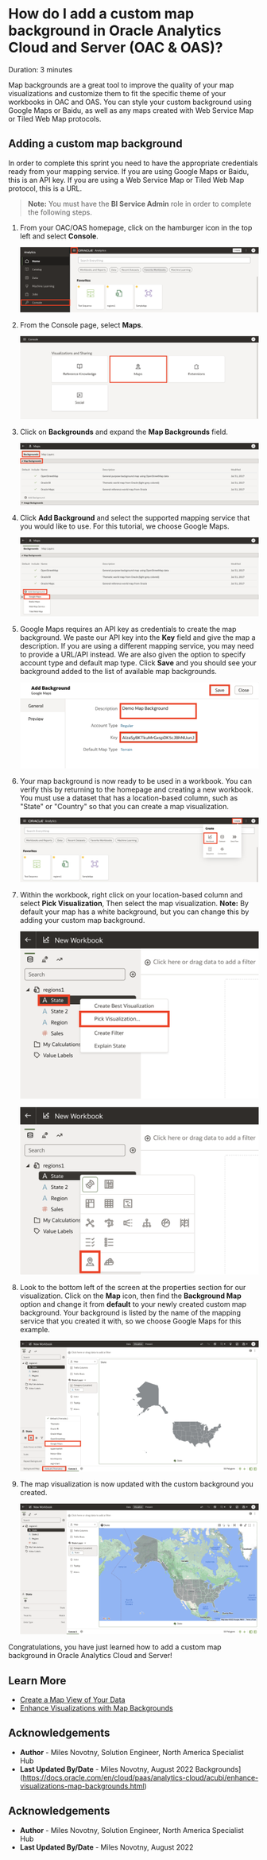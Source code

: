 # How do I add a custom map background in Oracle Analytics Cloud and Server (OAC & OAS)?

Duration: 3 minutes

Map backgrounds are a great tool to improve the quality of your map visualizations and customize them to fit the specific theme of your workbooks in OAC and OAS. You can style your custom background using Google Maps or Baidu, as well as any maps created with Web Service Map or Tiled Web Map protocols.

[](youtube:g5EiaGnUXDg)

## Adding a custom map background
In order to complete this sprint you need to have the appropriate credentials
ready from your mapping service. If you are using Google Maps or Baidu, this is an API key.
If you are using a Web Service Map or Tiled Web Map protocol, this is a URL.

>**Note:** You must have the **BI Service Admin** role in order to complete the following steps.

1. From your OAC/OAS homepage, click on the hamburger icon in the top left and select **Console**.

    ![OAC Homepage](images/oac-homepage.png)

2. From the Console page, select **Maps**.

    ![OAC Console Page](images/oac-console-page.png)

3. Click on **Backgrounds** and expand the **Map Backgrounds** field.

    ![OAC Console Maps page](images/oac-console-maps-page.png)

4. Click **Add Background** and select the supported mapping service that you would like to use. For this tutorial, we choose Google Maps.

    ![OAC Console Maps adding background](images/oac-console-maps-add-background.png)

5. Google Maps requires an API key as credentials to create the map background. We paste our API key into the **Key** field and give the map a description. If you are using a different mapping service, you may need to provide a URL/API instead. We are also given the option to specify account type and default map type. Click **Save** and you should see your background added to the list of available map backgrounds.

    ![OAC create custom map background](images/oac-add-map-background.png)

6. Your map background is now ready to be used in a workbook. You can verify this by returning to the homepage
and creating a new workbook. You must use a dataset that has a location-based column, such as "State" or "Country" so that
you can create a map visualization.

    ![OAC create workbook](images/oac-create-workbook.png)

7. Within the workbook, right click on your location-based column and select
**Pick Visualization**, Then select the map visualization.
**Note:** By default your map has a white background, but you can change
this by adding your custom map background.

    ![OAC pick visualization](images/oac-pick-visualization.png)

    ![OAC choose map visualization](images/oac-map-visualization.png)

8. Look to the bottom left of the screen at the properties section for our visualization. Click on the **Map** icon, then
find the **Background Map** option and change it from **default** to your newly created custom map background. Your background is
listed by the name of the mapping service that you created it with, so we choose Google Maps for this example.

    ![OAC apply custom map background](images/oac-apply-custom-map-background.png)

9. The map visualization is now updated with the custom background you created.

    ![OAC show custom map background](images/oac-custom-map-background.png)

Congratulations, you have just learned how to add a custom map background in Oracle Analytics Cloud and Server!


## Learn More

* [Create a Map View of Your Data](https://docs.oracle.com/en/cloud/paas/analytics-cloud/tutorial-create-map-view-of-data/#before_you_begin)
* [Enhance Visualizations with Map Backgrounds](https://docs.oracle.com/en/cloud/paas/analytics-cloud/acubi/enhance-visualizations-map-backgrounds.html)

## Acknowledgements
* **Author** - Miles Novotny, Solution Engineer, North America Specialist Hub
* **Last Updated By/Date** - Miles Novotny, August 2022 Backgrounds](https://docs.oracle.com/en/cloud/paas/analytics-cloud/acubi/enhance-visualizations-map-backgrounds.html)

## Acknowledgements
* **Author** - Miles Novotny, Solution Engineer, North America Specialist Hub
* **Last Updated By/Date** - Miles Novotny, August 2022
